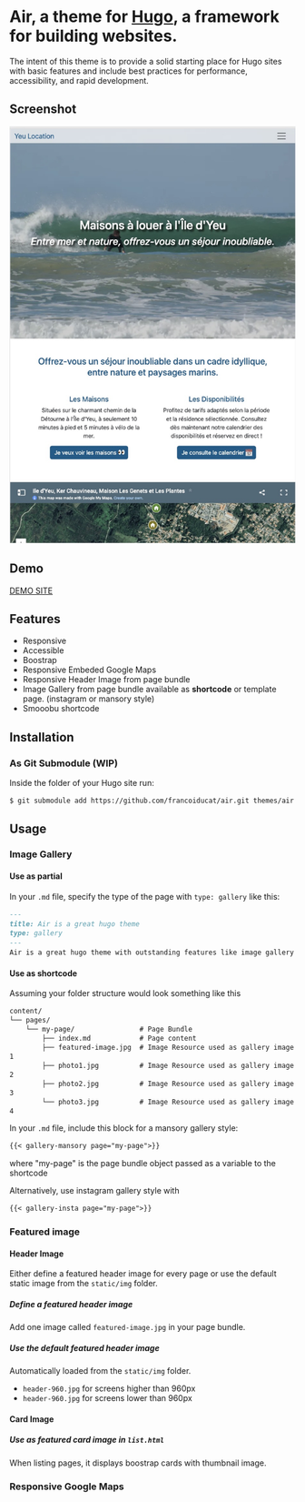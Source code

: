 # Air, a theme for [Hugo](https://gohugo.io/), a framework for building websites.

The intent of this theme is to provide a solid starting place for Hugo sites with basic features and include best practices for performance, accessibility, and rapid development.

## Screenshot

![screenshot](static/img/air-theme-screenshot.jpg)

## Demo

[DEMO SITE](https://yeulocation.ducatillon.net/)

## Features

- Responsive
- Accessible
- Boostrap
- Responsive Embeded Google Maps
- Responsive Header Image from page bundle
- Image Gallery from page bundle available as **shortcode** or template page. (instagram or mansory style)
- Smooobu shortcode


## Installation

### As Git Submodule (WIP)

Inside the folder of your Hugo site run:

```
$ git submodule add https://github.com/francoiducat/air.git themes/air
```

## Usage

### Image Gallery

#### Use as partial
In your `.md` file, specify the type of the page with `type: gallery` like this:

```md
---
title: Air is a great hugo theme
type: gallery
---
Air is a great hugo theme with outstanding features like image gallery from page bundle
```

#### Use as shortcode


Assuming your folder structure would look something like this

```
content/
└── pages/
    └── my-page/                # Page Bundle
        ├── index.md            # Page content
        ├── featured-image.jpg  # Image Resource used as gallery image 1
        ├── photo1.jpg          # Image Resource used as gallery image 2
        ├── photo2.jpg          # Image Resource used as gallery image 3
        └── photo3.jpg          # Image Resource used as gallery image 4
````

In your `.md` file, include this block for a mansory gallery style:

```md
{{< gallery-mansory page="my-page">}}
```

where "my-page" is the page bundle object passed as a variable to the shortcode

Alternatively, use instagram gallery style with
```md
{{< gallery-insta page="my-page">}}
```


### Featured image

#### Header Image
Either define a featured header image for every page or use the default static image from the `static/img` folder.

##### Define a featured header image
Add one image called `featured-image.jpg` in your page bundle.

##### Use the default featured header image
Automatically loaded from the `static/img` folder.
- `header-960.jpg` for screens higher than 960px
- `header-960.jpg` for screens lower than 960px

#### Card Image

##### Use as featured card image in `list.html`
When listing pages, it displays boostrap cards with thumbnail image.

### Responsive Google Maps
